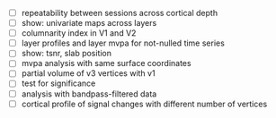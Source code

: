 - [ ] repeatability between sessions across cortical depth
- [ ] show: univariate maps across layers
- [ ] columnarity index in V1 and V2
- [ ] layer profiles and layer mvpa for not-nulled time series
- [ ] show: tsnr, slab position
- [ ] mvpa analysis with same surface coordinates
- [ ] partial volume of v3 vertices with v1
- [ ] test for significance
- [ ] analysis with bandpass-filtered data
- [ ] cortical profile of signal changes with different number of vertices
